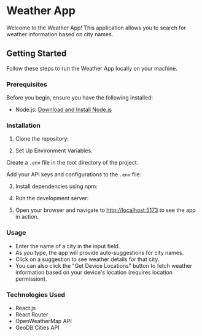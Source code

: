 # Weather App

Welcome to the Weather App! This application allows you to search for weather information based on city names.

## Getting Started

Follow these steps to run the Weather App locally on your machine.

### Prerequisites

Before you begin, ensure you have the following installed:

- Node.js: [Download and Install Node.js](https://nodejs.org/)

### Installation

1. Clone the repository:

2. Set Up Environment Variables:

Create a `.env` file in the root directory of the project.

Add your API keys and configurations to the `.env` file:


3. Install dependencies using npm:

4. Run the development server:

5. Open your browser and navigate to [http://localhost:5173](http://localhost:5173) to see the app in action.

### Usage

- Enter the name of a city in the input field.
- As you type, the app will provide auto-suggestions for city names.
- Click on a suggestion to see weather details for that city.
- You can also click the "Get Device Locations" button to fetch weather information based on your device's location (requires location permission).

### Technologies Used

- React.js
- React Router
- OpenWeatherMap API
- GeoDB Cities API
